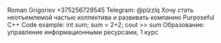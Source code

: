 Roman Grigoriev
+375256729545
Telegram: @plzzlq
Хочу стать неотъемлемой частью коллектива и развивать компанию
Purposeful
С++
Code example:
int sum;
sum = 2+2;
cout >> sum
Образование: управление информационными ресурсами, 1 курс
